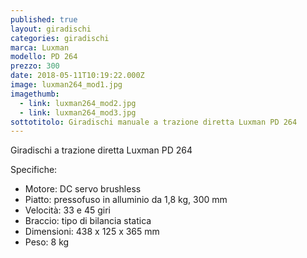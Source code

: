```yaml
---
published: true
layout: giradischi
categories: giradischi
marca: Luxman
modello: PD 264
prezzo: 300
date: 2018-05-11T10:19:22.000Z
image: luxman264_mod1.jpg
imagethumb:
  - link: luxman264_mod2.jpg
  - link: luxman264_mod3.jpg
sottotitolo: Giradischi manuale a trazione diretta Luxman PD 264
---
```

Giradischi a trazione diretta Luxman PD 264

Specifiche:
- Motore: DC servo brushless
- Piatto: pressofuso in alluminio da 1,8 kg, 300 mm
- Velocità: 33 e 45 giri
- Braccio: tipo di bilancia statica
- Dimensioni: 438 x 125 x 365 mm
- Peso: 8 kg
